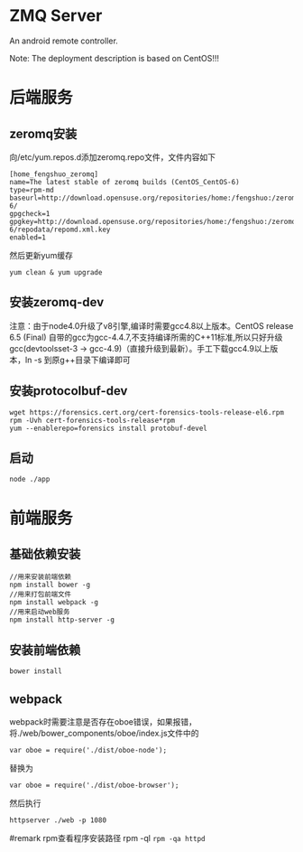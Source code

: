 # ZMQ Server

An android remote controller. 

Note: The deployment description is based on CentOS!!!

# 后端服务

## zeromq安装

向/etc/yum.repos.d添加zeromq.repo文件，文件内容如下

    [home_fengshuo_zeromq]
    name=The latest stable of zeromq builds (CentOS_CentOS-6)
    type=rpm-md
    baseurl=http://download.opensuse.org/repositories/home:/fengshuo:/zeromq/CentOS_CentOS-6/
    gpgcheck=1
    gpgkey=http://download.opensuse.org/repositories/home:/fengshuo:/zeromq/CentOS_CentOS-6/repodata/repomd.xml.key
    enabled=1

然后更新yum缓存

    yum clean & yum upgrade

## 安装zeromq-dev

注意：由于node4.0升级了v8引擎,编译时需要gcc4.8以上版本。CentOS release 6.5 (Final) 自带的gcc为gcc-4.4.7,不支持编译所需的C++11标准,所以只好升级gcc(devtoolsset-3 -> gcc-4.9)（直接升级到最新）。手工下载gcc4.9以上版本，ln -s 到原g++目录下编译即可


## 安装protocolbuf-dev

    wget https://forensics.cert.org/cert-forensics-tools-release-el6.rpm
    rpm -Uvh cert-forensics-tools-release*rpm
    yum --enablerepo=forensics install protobuf-devel


## 启动

    node ./app

# 前端服务

## 基础依赖安装

    //用来安装前端依赖
    npm install bower -g   
    //用来打包前端文件
    npm install webpack -g
    //用来启动web服务    
    npm install http-server -g

## 安装前端依赖

    bower install

## webpack

webpack时需要注意是否存在oboe错误，如果报错，将./web/bower_components/oboe/index.js文件中的

    var oboe = require('./dist/oboe-node');

替换为

    var oboe = require('./dist/oboe-browser');

然后执行

    httpserver ./web -p 1080


#remark
rpm查看程序安装路径 
    rpm -ql `rpm -qa httpd`